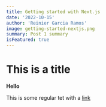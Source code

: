 ```yaml
---
title: Getting started with Next.js
date: '2022-10-15'
author: 'Reinier Garcia Ramos'
image: getting-started-nextjs.png
summary: Post 1 summary
isFeatured: true
---
```

# This is a title

**Hello**

This is some regular tet with a [link](https://reiniergarcia.dev)
